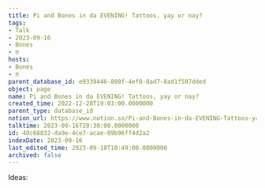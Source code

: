 ```yaml
---
title: Pi and Bones in da EVENING! Tattoos, yay or nay?
tags:
- Talk
- 2023-09-16
- Bones
- π
hosts:
- Bones
- π
parent_database_id: e9339446-880f-4ef0-8ad7-8ad1f507dded
object: page
name: Pi and Bones in da EVENING! Tattoos, yay or nay?
created_time: 2022-12-28T19:03:00.0000000
parent_type: database_id
notion_url: https://www.notion.so/Pi-and-Bones-in-da-EVENING-Tattoos-yay-or-nay-48c68832da9e4ce7acae09b96ff4d2a2
talktime: 2023-09-16T20:30:00.0000000
id: 48c68832-da9e-4ce7-acae-09b96ff4d2a2
indexDate: 2023-09-16
last_edited_time: 2023-09-18T10:49:00.0000000
archived: false
---
```


Ideas:
























